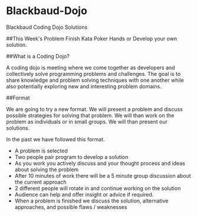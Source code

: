 Blackbaud-Dojo
==============

Blackbaud Coding Dojo Solutions

##This Week's Problem
Finish Kata Poker Hands or Develop your own solution.

##What is a Coding Dojo?

A coding dojo is meeting where we come together as developers and collectively solve programming problems and challenges. The goal is to share knowledge and problem solving techniques with one another while also potentially exploring new and interesting problem domains.

##Format

We are going to try a new format. We will present a problem and discuss possible strategies for solving that problem. We will than work on the problem as individuals or in small groups. We will than present our solutions.

In the past we have followed this format. 

  * A problem is selected
  * Two people pair program to develop a solution
  * As you work you actively discuss and your thought process and ideas about solving the problem
  * After 10 minutes of work there will be a 5 minute group discussion about the current approach
  * 2 different people will rotate in and continue working on the solution
  * Audience can help and offer insight or advice if required.
  * When a problem is finished we discuss the solution, alternative approaches, and possible flaws / weaknesses

